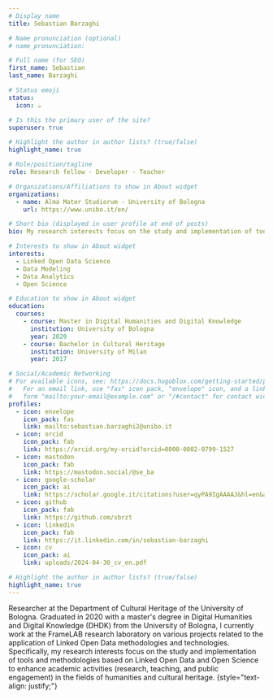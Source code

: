```yaml
---
# Display name
title: Sebastian Barzaghi

# Name pronunciation (optional)
# name_pronunciation:

# Full name (for SEO)
first_name: Sebastian
last_name: Barzaghi

# Status emoji
status:
  icon: ☕️

# Is this the primary user of the site?
superuser: true

# Highlight the author in author lists? (true/false)
highlight_name: true

# Role/position/tagline
role: Research fellow - Developer - Teacher

# Organizations/Affiliations to show in About widget
organizations:
  - name: Alma Mater Studiorum - University of Bologna
    url: https://www.unibo.it/en/

# Short bio (displayed in user profile at end of posts)
bio: My research interests focus on the study and implementation of tools and methodologies based on Linked Open Data and Open Science to enhance academic activities (research, teaching, and public engagement) in the fields of the humanities and cultural heritage.

# Interests to show in About widget
interests:
  - Linked Open Data Science
  - Data Modeling
  - Data Analytics
  - Open Science

# Education to show in About widget
education:
  courses:
    - course: Master in Digital Humanities and Digital Knowledge
      institution: University of Bologna
      year: 2020
    - course: Bachelor in Cultural Heritage
      institution: University of Milan
      year: 2017

# Social/Academic Networking
# For available icons, see: https://docs.hugoblox.com/getting-started/page-builder/#icons
#   For an email link, use "fas" icon pack, "envelope" icon, and a link in the
#   form "mailto:your-email@example.com" or "/#contact" for contact widget.
profiles:
  - icon: envelope
    icon_pack: fas
    link: mailto:sebastian.barzaghi2@unibo.it
  - icon: orcid
    icon_pack: fab
    link: https://orcid.org/my-orcid?orcid=0000-0002-0799-1527
  - icon: mastodon
    icon_pack: fab
    link: https://mastodon.social/@se_ba
  - icon: google-scholar
    icon_pack: ai
    link: https://scholar.google.it/citations?user=qyPA9IgAAAAJ&hl=en&authuser=1&oi=ao
  - icon: github
    icon_pack: fab
    link: https://github.com/sbrzt
  - icon: linkedin
    icon_pack: fab
    link: https://it.linkedin.com/in/sebastian-barzaghi
  - icon: cv
    icon_pack: ai
    link: uploads/2024-04-30_cv_en.pdf

# Highlight the author in author lists? (true/false)
highlight_name: true
---
```


Researcher at the Department of Cultural Heritage of the University of Bologna. Graduated in 2020 with a master's degree in Digital Humanities and Digital Knowledge (DHDK) from the University of Bologna, I currently work at the FrameLAB research laboratory on various projects related to the application of Linked Open Data methodologies and technologies. Specifically, my research interests focus on the study and implementation of tools and methodologies based on Linked Open Data and Open Science to enhance academic activities (research, teaching, and public engagement) in the fields of humanities and cultural heritage.
{style="text-align: justify;"}
